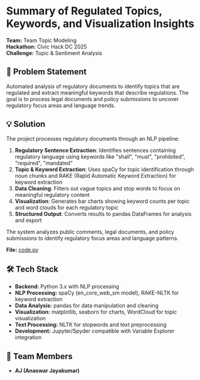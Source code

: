 # Summary of Regulated Topics, Keywords, and Visualization Insights

**Team:** Team Topic Modeling  
**Hackathon:** Civic Hack DC 2025  
**Challenge:** Topic & Sentiment Analysis

## 🎯 Problem Statement

Automated analysis of regulatory documents to identify topics that are regulated and extract meaningful keywords that describe regulations. The goal is to process legal documents and policy submissions to uncover regulatory focus areas and language trends.

## 💡 Solution

The project processes regulatory documents through an NLP pipeline:

1. **Regulatory Sentence Extraction**: Identifies sentences containing regulatory language using keywords like "shall", "must", "prohibited", "required", "mandated"
2. **Topic & Keyword Extraction**: Uses spaCy for topic identification through noun chunks and RAKE (Rapid Automatic Keyword Extraction) for keyword extraction
3. **Data Cleaning**: Filters out vague topics and stop words to focus on meaningful regulatory content
4. **Visualization**: Generates bar charts showing keyword counts per topic and word clouds for each regulatory topic
5. **Structured Output**: Converts results to pandas DataFrames for analysis and export

The system analyzes public comments, legal documents, and policy submissions to identify regulatory focus areas and language patterns.

**File:** [code.py](code.py)

## 🛠️ Tech Stack

- **Backend:** Python 3.x with NLP processing
- **NLP Processing:** spaCy (en_core_web_sm model), RAKE-NLTK for keyword extraction
- **Data Analysis:** pandas for data manipulation and cleaning
- **Visualization:** matplotlib, seaborn for charts, WordCloud for topic visualization
- **Text Processing:** NLTK for stopwords and text preprocessing
- **Development:** Jupyter/Spyder compatible with Variable Explorer integration

## 🤝 Team Members

- **AJ (Anaswar Jayakumar)**
